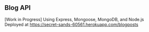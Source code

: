 ## Blog API

[Work in Progress] Using Express, Mongoose, MongoDB, and Node.js
Deployed at https://secret-sands-60561.herokuapp.com/blogposts
